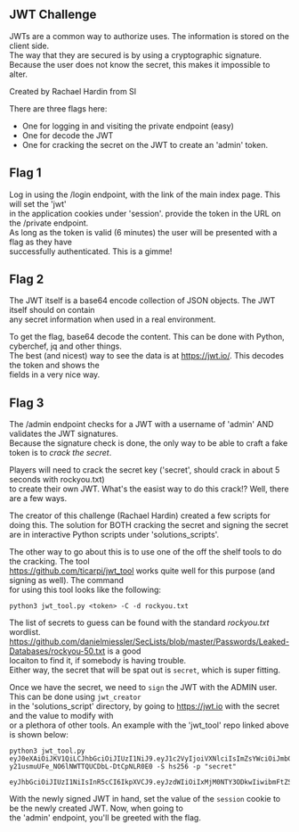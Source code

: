 ## JWT Challenge
JWTs are a common way to authorize uses. The information is stored on the client side.  
The way that they are secured is by using a cryptographic signature. Because the user does not 
know the secret, this makes it impossible to alter.    
  
Created by Rachael Hardin from SI

There are three flags here: 
- One for logging in and visiting the private endpoint (easy) 
- One for decode the JWT
- One for cracking the secret on the JWT to create an 'admin' token. 

## Flag 1
Log in using the /login endpoint, with the link of the main index page. This will set the 'jwt'   
in the application cookies under 'session'. provide the token in the URL on the /private endpoint.  
As long as the token is valid (6 minutes) the user will be presented with a flag as they have   
successfully authenticated. This is a gimme!

## Flag 2
The JWT itself is a base64 encode collection of JSON objects. The JWT itself should on contain   
any secret information when used in a real environment. 
  
To get the flag, base64 decode the content. This can be done with Python, cyberchef, jq and other things.  
The best (and nicest) way to see the data is at https://jwt.io/. This decodes the token and shows the   
fields in a very nice way. 

## Flag 3
The /admin endpoint checks for a JWT with a username of 'admin' AND validates the JWT signatures.   
Because the signature check is done, the only way to be able to craft a fake token is to *crack the secret*.   
  
Players will need to crack the secret key ('secret', should crack in about 5 seconds with rockyou.txt)   
to create their own JWT. What's the easist way to do this crack!? Well, there are a few ways. 
  
The creator of this challenge (Rachael Hardin) created a few scripts for doing this. The solution for
BOTH cracking the secret and signing the secret are in interactive Python scripts under 'solutions_scripts'.   
  
The other way to go about this is to use one of the off the shelf tools to do the cracking. The tool   
https://github.com/ticarpi/jwt_tool works quite well for this purpose (and signing as well). The command   
for using this tool looks like the following:   
```
python3 jwt_tool.py <token> -C -d rockyou.txt
```
The list of secrets to guess can be found with the standard *rockyou.txt* wordlist.   
https://github.com/danielmiessler/SecLists/blob/master/Passwords/Leaked-Databases/rockyou-50.txt is a good   
locaiton to find it, if somebody is having trouble.   
Either way, the secret that will be spat out is ``secret``, which is super fitting.   
  
Once we have the secret, we need to `sign` the JWT with the ADMIN user. This can be done using ``jwt_creator``   
in the 'solutions_script' directory, by going to https://jwt.io with the secret and the value to modify with   
or a plethora of other tools. An example with the 'jwt_tool' repo linked above is shown below: 
```
python3 jwt_tool.py  eyJ0eXAiOiJKV1QiLCJhbGciOiJIUzI1NiJ9.eyJ1c2VyIjoiVXNlciIsImZsYWciOiJmbGd7Y29uZ3JhdHVsYXRpb25zfSIsImlhdCI6MTYyMjg0MjA5NSwiZXhwIjoxNjIyODQ1Njk1fQ.W50C1U-y21usmuUFe_NO6lNWTTQUCDbL-DtCpNLR0E0 -S hs256 -p "secret"

eyJhbGciOiJIUzI1NiIsInR5cCI6IkpXVCJ9.eyJzdWIiOiIxMjM0NTY3ODkwIiwibmFtZSI6IkpvaG4gRG9lIiwiaWF0IjoxNTE2MjM5MDIyfQ.SflKxwRJSMeKKF2QT4fwpMeJf36POk6yJV_adQssw5c
```

With the newly signed JWT in hand, set the value of the `session` cookie to be the newly created JWT. Now, when going to   
the 'admin' endpoint, you'll be greeted with the flag. 
